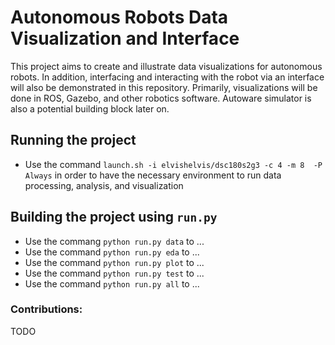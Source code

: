 # Autonomous Robots Data Visualization and Interface

This project aims to create and illustrate data visualizations for autonomous robots. In addition, interfacing and interacting with the robot via an interface will also be demonstrated in this repository. Primarily, visualizations will be done in ROS, Gazebo, and other robotics software. Autoware simulator is also a potential building block later on. 

## Running the project
* Use the command `launch.sh -i elvishelvis/dsc180s2g3 -c 4 -m 8  -P Always` in order to have the necessary environment to run data processing, analysis, and visualization

## Building the project using `run.py`
* Use the commang `python run.py data` to ...
* Use the command `python run.py eda` to ...
* Use the command `python run.py plot` to ...
* Use the command `python run.py test` to ...
* Use the command `python run.py all` to ...

### Contributions:
TODO
